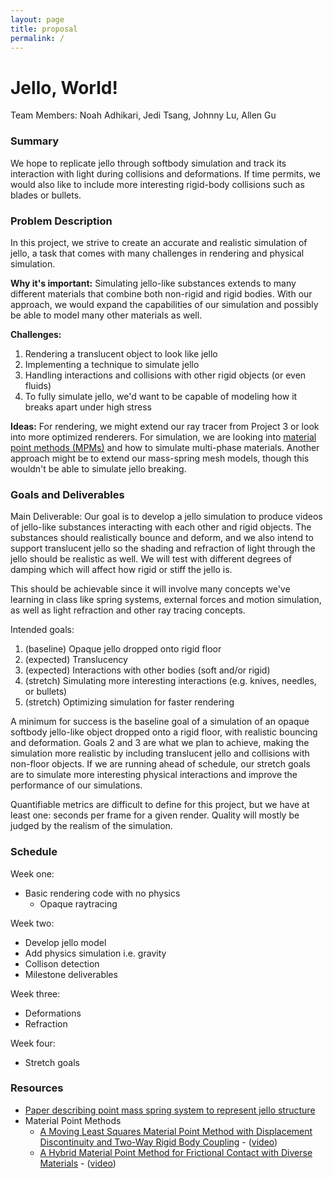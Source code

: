 ```yaml
---
layout: page
title: proposal
permalink: /
---
```


# Jello, World!

Team Members: Noah Adhikari, Jedi Tsang, Johnny Lu, Allen Gu

### Summary

We hope to replicate jello through softbody simulation and track its interaction
with light during collisions and deformations. If time permits, we would also
like to include more interesting rigid-body collisions such as blades or
bullets.

### Problem Description

In this project, we strive to create an accurate and realistic simulation of
jello, a task that comes with many challenges in rendering and physical
simulation. 

**Why it's important:** Simulating jello-like substances extends to many
different materials that combine both non-rigid and rigid bodies. With our
approach, we would expand the capabilities of our simulation and possibly be
able to model many other materials as well.

**Challenges:** 
1. Rendering a translucent object to look like jello
2. Implementing a technique to simulate jello
3. Handling interactions and collisions with other rigid objects (or even
   fluids)
4. To fully simulate jello, we'd want to be capable of modeling how it breaks
   apart under high stress

**Ideas:** For rendering, we might extend our ray tracer from Project 3 or look into more optimized renderers. For simulation, we are looking into [material point methods (MPMs)](https://en.wikipedia.org/wiki/Material_point_method) and how to simulate multi-phase materials. Another approach might be to extend our mass-spring mesh models, though this wouldn't be able to simulate jello breaking. 


### Goals and Deliverables

Main Deliverable: Our goal is to develop a jello simulation to produce videos of
jello-like substances interacting with each other and rigid objects. The
substances should realistically bounce and deform, and we also intend to support
translucent jello so the shading and refraction of light through the jello
should be realistic as well. We will test with different degrees of damping
which will affect how rigid or stiff the jello is. 

This should be achievable since it will involve many concepts we've learning in
class like spring systems, external forces and motion simulation, as well as
light refraction and other ray tracing concepts.

Intended goals:
1. (baseline) Opaque jello dropped onto rigid floor
2. (expected) Translucency
3. (expected) Interactions with other bodies (soft and/or rigid)
4. (stretch) Simulating more interesting interactions (e.g. knives, needles, or
   bullets)
5. (stretch) Optimizing simulation for faster rendering

A minimum for success is the baseline goal of a simulation of an opaque softbody
jello-like object dropped onto a rigid floor, with realistic bouncing and
deformation. Goals 2 and 3 are what we plan to achieve, making the simulation
more realistic by including translucent jello and collisions with non-floor
objects. If we are running ahead of schedule, our stretch goals are to simulate
more interesting physical interactions and improve the performance of our
simulations.

Quantifiable metrics are difficult to define for this project, but we have at
least one: seconds per frame for a given render. Quality will mostly be
judged by the realism of the simulation.

### Schedule

Week one:
* Basic rendering code with no physics
  * Opaque raytracing

Week two:
* Develop jello model
* Add physics simulation i.e. gravity
* Collison detection
* Milestone deliverables

Week three:
* Deformations
* Refraction

Week four:
* Stretch goals

### Resources

- [Paper describing point mass spring system to represent jello structure](https://www.cs.rpi.edu/~cutler/classes/advancedgraphics/S10/final_projects/wellington_boeckel.pdf)
- Material Point Methods
    - [A Moving Least Squares Material Point Method with Displacement Discontinuity and Two-Way Rigid Body Coupling](https://yuanming.taichi.graphics/publication/2018-mlsmpm/mls-mpm-cpic.pdf) - ([video](https://www.youtube.com/watch?v=9M18rc9-VWU))
    - [A Hybrid Material Point Method for Frictional Contact with Diverse Materials](https://www.math.ucla.edu/~jteran/papers/HGGWJT19.pdf) - ([video](https://www.youtube.com/watch?v=54YvCE8_7lM))
